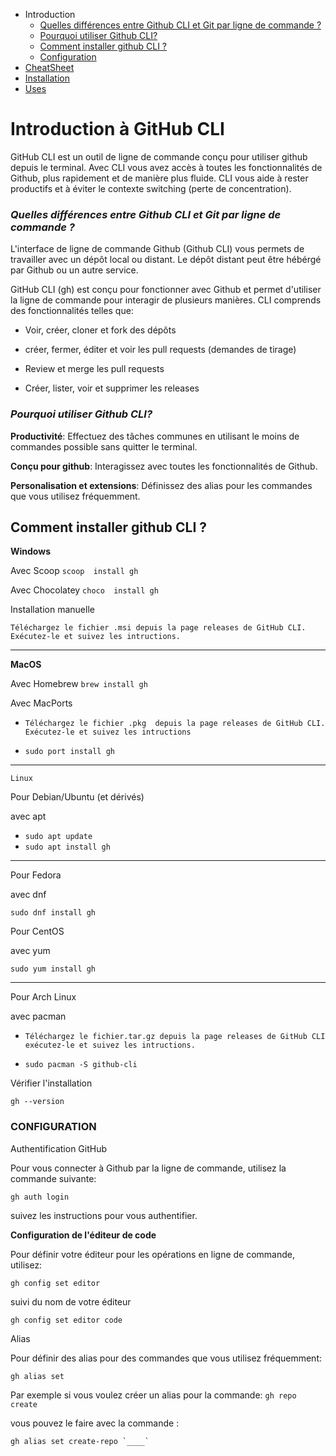 - Introduction
   - [Quelles différences entre Github CLI et Git par ligne de commande ?](#diff)
   - [Pourquoi utiliser Github CLI?](#why)
   - [Comment installer github CLI ?](#how)
   - [Configuration](#conf)
- [CheatSheet](./README.md)
- [Installation](./installCLI.md)
- [Uses](./Use.md)

# Introduction à GitHub CLI

GitHub CLI est un outil de ligne de commande conçu pour utiliser github depuis le terminal. Avec CLI vous avez accès à toutes les fonctionnalités de Github, plus rapidement et de manière plus fluide. CLI vous aide à rester productifs et à éviter le contexte switching (perte de concentration).

###  <a id=diff></a>*Quelles différences entre Github CLI et Git par ligne de commande ?*

L'interface de ligne de commande Github (Github CLI) vous permets de travailler avec un dépôt local ou distant. Le dépôt distant peut être hébérgé par Github ou un autre service.

GitHub CLI (gh) est conçu pour fonctionner avec Github et permet d'utiliser la ligne de commande pour interagir de plusieurs manières. CLI comprends des fonctionnalités telles que:

 - Voir, créer, cloner et fork des dépôts

 - créer, fermer, éditer et voir les pull requests (demandes de tirage)

 - Review et merge les pull requests

 - Créer, lister, voir et supprimer les releases
    
###  <a id=why></a>*Pourquoi utiliser Github CLI?*

   **Productivité**: Effectuez des tâches communes en utilisant le moins de commandes possible sans quitter le terminal.

   **Conçu pour github**: Interagissez avec toutes les fonctionnalités de Github.

**Personalisation et extensions**: Définissez des alias pour les commandes que vous utilisez fréquemment.

##  <a id=how></a>Comment installer github CLI ?

**Windows**

Avec Scoop ```scoop  install gh```

Avec Chocolatey ```choco  install gh```

Installation manuelle

```Téléchargez le fichier .msi depuis la page releases de GitHub CLI. Exécutez-le et suivez les intructions.```

---
**MacOS**

Avec Homebrew ```brew install gh```

Avec MacPorts

- ```Téléchargez le fichier .pkg  depuis la page releases de GitHub CLI. Exécutez-le et suivez les intructions```

- ```sudo port install gh```


---
```Linux```

Pour Debian/Ubuntu (et dérivés) 

avec apt 
    
- ```sudo apt update```
- ```sudo apt install gh```

---
Pour Fedora 

avec dnf 
    
```sudo dnf install gh```

Pour CentOS 

avec yum 

```sudo yum install gh```

---
Pour Arch Linux 

avec pacman

- ```Téléchargez le fichier.tar.gz depuis la page releases de GitHub CLI exécutez-le et suivez les intructions.```

- ```sudo pacman -S github-cli```

Vérifier l'installation

```gh --version```    


###  <a id=conf></a>CONFIGURATION
Authentification GitHub

Pour vous connecter à Github par la ligne de commande, utilisez la commande suivante:

```gh auth login```

suivez les instructions pour vous authentifier.

**Configuration de l'éditeur de code**

 Pour définir votre éditeur pour les opérations en ligne de commande, utilisez:

```gh config set editor```

suivi du nom de votre éditeur

```gh config set editor code```

Alias

Pour définir des alias pour des commandes que vous utilisez fréquemment:

```gh alias set```

Par exemple si vous voulez créer un alias pour la commande: ```gh repo create```

vous pouvez le faire avec la commande :


```gh alias set create-repo `____` ```